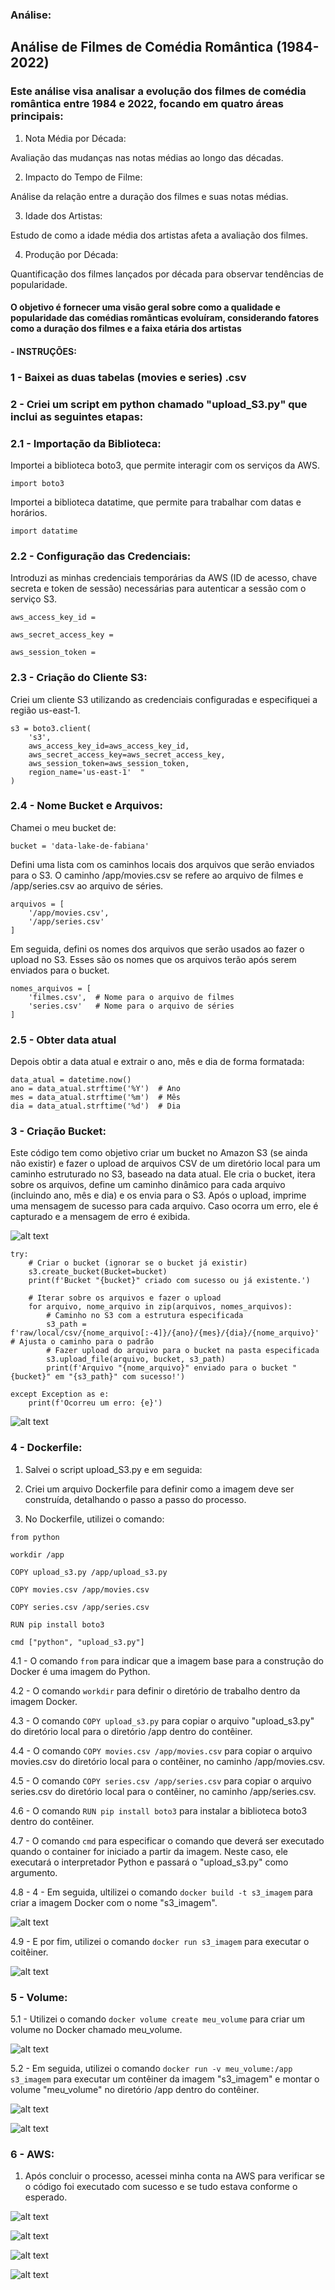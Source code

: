 ###  Análise:

## Análise de Filmes de Comédia Romântica (1984-2022)

### Este análise visa analisar a evolução dos filmes de comédia romântica entre 1984 e 2022, focando em quatro áreas principais:

1. Nota Média por Década: 

Avaliação das mudanças nas notas médias ao longo das décadas.

2. Impacto do Tempo de Filme: 

Análise da relação entre a duração dos filmes e suas notas médias.

3. Idade dos Artistas: 

Estudo de como a idade média dos artistas afeta a avaliação dos filmes.

4. Produção por Década: 

Quantificação dos filmes lançados por década para observar tendências de popularidade.

#### O objetivo é fornecer uma visão geral sobre como a qualidade e popularidade das comédias românticas evoluíram, considerando fatores como a duração dos filmes e a faixa etária dos artistas
 
#### - INSTRUÇÕES:

### 1 - Baixei as duas tabelas (movies e series) .csv 

### 2 - Criei um script em python chamado "upload_S3.py" que inclui as seguintes etapas:

### 2.1 - Importação da Biblioteca:

Importei a biblioteca boto3, que permite interagir com os serviços da AWS.

`import boto3`

Importei a biblioteca datatime, que permite para trabalhar com datas e horários.

`import datatime`

### 2.2 - Configuração das Credenciais:

 Introduzi as minhas credenciais temporárias da AWS (ID de acesso, chave secreta e token de sessão) necessárias para autenticar a sessão com o serviço S3.

`aws_access_key_id = `

`aws_secret_access_key = `

`aws_session_token = `

### 2.3 - Criação do Cliente S3:

Criei um cliente S3 utilizando as credenciais configuradas e especifiquei a região us-east-1.

```
s3 = boto3.client(
    's3',
    aws_access_key_id=aws_access_key_id,
    aws_secret_access_key=aws_secret_access_key,
    aws_session_token=aws_session_token,
    region_name='us-east-1'  "
)
```
### 2.4 - Nome Bucket e Arquivos:

Chamei o meu bucket de:

`bucket = 'data-lake-de-fabiana' `

Defini uma lista com os caminhos locais dos arquivos que serão enviados para o S3. O caminho /app/movies.csv se refere ao arquivo de filmes e /app/series.csv ao arquivo de séries.

```
arquivos = [
    '/app/movies.csv',
    '/app/series.csv'
]
```

Em seguida, defini os nomes dos arquivos que serão usados ao fazer o upload no S3. Esses são os nomes que os arquivos terão após serem enviados para o bucket. 

```
nomes_arquivos = [
    'filmes.csv',  # Nome para o arquivo de filmes
    'series.csv'   # Nome para o arquivo de séries
]
```

### 2.5 - Obter data atual 

Depois obtir a data atual e extrair o ano, mês e dia de forma formatada:

```
data_atual = datetime.now()
ano = data_atual.strftime('%Y')  # Ano
mes = data_atual.strftime('%m')  # Mês
dia = data_atual.strftime('%d')  # Dia
```

### 3 - Criação Bucket:

Este código tem como objetivo criar um bucket no Amazon S3 (se ainda não existir) e fazer o upload de arquivos CSV de um diretório local para um caminho estruturado no S3, baseado na data atual. Ele cria o bucket, itera sobre os arquivos, define um caminho dinâmico para cada arquivo (incluindo ano, mês e dia) e os envia para o S3. Após o upload, imprime uma mensagem de sucesso para cada arquivo. Caso ocorra um erro, ele é capturado e a mensagem de erro é exibida.

![alt text](datatime.png)


```
try:
    # Criar o bucket (ignorar se o bucket já existir)
    s3.create_bucket(Bucket=bucket)
    print(f'Bucket "{bucket}" criado com sucesso ou já existente.')

    # Iterar sobre os arquivos e fazer o upload
    for arquivo, nome_arquivo in zip(arquivos, nomes_arquivos):
        # Caminho no S3 com a estrutura especificada
        s3_path = f'raw/local/csv/{nome_arquivo[:-4]}/{ano}/{mes}/{dia}/{nome_arquivo}'  # Ajusta o caminho para o padrão
        # Fazer upload do arquivo para o bucket na pasta especificada
        s3.upload_file(arquivo, bucket, s3_path)
        print(f'Arquivo "{nome_arquivo}" enviado para o bucket "{bucket}" em "{s3_path}" com sucesso!')

except Exception as e:
    print(f'Ocorreu um erro: {e}')
```    

![alt text](<../evidencias/bucket .py.png>)

### 4 - Dockerfile:

1. Salvei o script upload_S3.py e em seguida:

2. Criei um arquivo Dockerfile para definir como a imagem deve ser construída, detalhando o passo a passo do processo.

3. No Dockerfile, utilizei o comando:

`from python`

`workdir /app`

`COPY upload_s3.py /app/upload_s3.py`

`COPY movies.csv /app/movies.csv`

`COPY series.csv /app/series.csv`

`RUN pip install boto3`

`cmd ["python", "upload_s3.py"]`

4.1 - O comando `from` para indicar que a imagem base para a construção do Docker é uma imagem do Python.

4.2 - O comando `workdir` para definir o diretório de trabalho dentro da imagem Docker.

4.3 - O comando `COPY upload_s3.py` para copiar o arquivo "upload_s3.py" do diretório local para o diretório /app dentro do contêiner.

4.4 - O comando `COPY movies.csv /app/movies.csv` para copiar o arquivo movies.csv do diretório local para o contêiner, no caminho /app/movies.csv. 

4.5 - O comando `COPY series.csv /app/series.csv` para copiar o arquivo series.csv do diretório local para o contêiner, no caminho /app/series.csv.

4.6 - O comando `RUN pip install boto3`  para instalar a biblioteca boto3 dentro do contêiner.

4.7 - O comando `cmd` para especificar o comando que deverá ser executado quando o container for iniciado a partir da imagem. Neste caso, ele executará o interpretador Python e passará o "upload_s3.py" como argumento.

4.8 - 4 - Em seguida, ultilizei o comando `docker build -t s3_imagem` para criar a imagem Docker com o nome "s3_imagem".

![alt text](../evidencias/Dockerfile_criacao_imagem.png)

4.9 - E por fim, utilizei o comando `docker run s3_imagem` para executar o coitêiner.

![alt text](image.png)

### 5 - Volume:

5.1 - Utilizei o comando `docker volume create meu_volume` para criar um volume no Docker chamado meu_volume.

![alt text](../evidencias/criar_volume.png)

5.2 - Em seguida, utilizei o comando `docker run -v meu_volume:/app s3_imagem` para executar um contêiner da imagem "s3_imagem" e montar o volume "meu_volume" no diretório /app dentro do contêiner.

![alt text](../evidencias/executar_volume.png)

![alt text](../evidencias/itens_volume.png)

### 6 - AWS:

1. Após concluir o processo, acessei minha conta na AWS para verificar se o código foi executado com sucesso e se tudo estava conforme o esperado.

![alt text](../evidencias/bucket-data-lake.png)

![alt text](../evidencias/bucket_pastas_csv.png)

![alt text](../evidencias/bucket_filmes_csv.png)

![alt text](../evidencias/bucket_series_csv.png)




